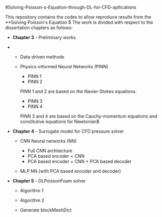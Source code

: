 #Solving-Poisson-s-Equation-through-DL-for-CFD-apllications

This repository contains the codes to allow reproduce results from the **Solving Poisson's Equation $
The work is divided with respect to the dissertation chapters as follows:

- **Chapter 3** - Preliminary works
- 
  - Data-driven methods

  - Physics-informed Neural Networks (PINN)

    - PINN 1
    - PINN 2

    PINN 1 and 2 are based on the Navier-Stokes equations.

    - PINN 3
    - PINN 4

    PINN 3 and 4 are based on the Cauchy-momentum equations and constitutive equations for Newtonian$

- **Chapter 4** - Surrogate model for CFD pressure solver

  - CNN Neural networks (NN)
    - Full CNN architecture
    - PCA based encoder + CNN
    - PCA based encoder + CNN + PCA based decoder

  - MLP NN (with PCA based encoder and decoder)

- **Chapter 5** - DLPoissonFoam solver

  - Algorithm 1


  - Algorithm 2

  - Generate blockMeshDict

